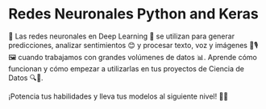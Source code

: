 # Redes Neuronales Python and Keras

🚀 Las redes neuronales en Deep Learning 🧠 se utilizan para generar predicciones, analizar sentimientos 😊 y procesar texto, voz y imágenes 📝🎙️🖼️ cuando trabajamos con grandes volúmenes de datos 📊. 
Aprende cómo funcionan y cómo empezar a utilizarlas en tus proyectos de Ciencia de Datos 🔍📡.

¡Potencia tus habilidades y lleva tus modelos al siguiente nivel! 🚀💡
